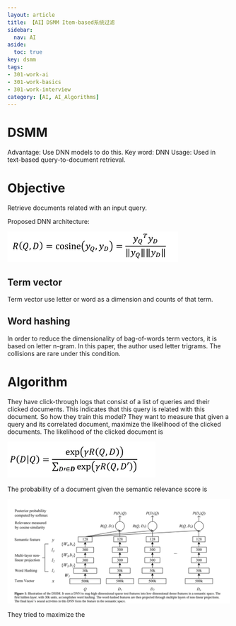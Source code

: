 ```yaml
---
layout: article
title: 【AI】DSMM Item-based系统过滤
sidebar:
  nav: AI
aside:
  toc: true
key: dsmm
tags:
- 301-work-ai
- 301-work-basics
- 301-work-interview
category: [AI, AI_Algorithms]
---
```

# DSMM

Advantage: Use DNN models to do this.
Key word: DNN
Usage: Used in text-based query-to-document retrieval.

# Objective

Retrieve documents related with an input query. 

Proposed DNN architecture:

![Image](/assets/images/dsmm_1.png)

## Term vector

Term vector use letter or word as a dimension and counts of that term. 

## Word hashing

In order to reduce the dimensionality of bag-of-words term vectors, it is based on letter n-gram. In this paper, the author used letter trigrams. The collisions are rare under this condition. 

# Algorithm

They have click-through logs that consist of a list of queries and their clicked documents. This indicates that this query is related with this document. So how they train this model? They want to measure that given a query and its correlated document, maximize the likelihood of the clicked documents. The likelihood of the clicked document is 

![Image](/assets/images/dsmm_2.png)

The probability of a document given the semantic relevance score is 

![Image](/assets/images/dsmm_3.png)

They tried to maximize the